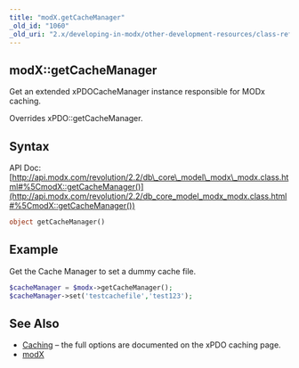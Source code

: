 ```yaml
---
title: "modX.getCacheManager"
_old_id: "1060"
_old_uri: "2.x/developing-in-modx/other-development-resources/class-reference/modx/modx.getcachemanager"
---
```


## modX::getCacheManager

Get an extended xPDOCacheManager instance responsible for MODx caching.

Overrides xPDO::getCacheManager.

## Syntax

API Doc: [http://api.modx.com/revolution/2.2/db\_core\_model\_modx\_modx.class.html#%5CmodX::getCacheManager()](http://api.modx.com/revolution/2.2/db_core_model_modx_modx.class.html#%5CmodX::getCacheManager())

``` php 
object getCacheManager()
```

## Example

Get the Cache Manager to set a dummy cache file.

``` php 
$cacheManager = $modx->getCacheManager();
$cacheManager->set('testcachefile','test123');
```

## See Also

- [Caching](xpdo/advanced-features/caching "Caching") – the full options are documented on the xPDO caching page.
- [modX](developing-in-modx/other-development-resources/class-reference/modx "modX")
